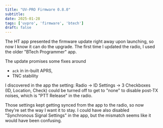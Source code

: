```yaml
---
title: "UV-PRO Firmware 0.8.0"
subtitle:
date: 2025-01-28
tags: ['uvpro', 'firmware', 'btech']
draft: false
---
```


The HT app presented the firmware update right away
upon launching,
so now I know it can do the upgrade.
The first time I updated the radio,
I used the older "BTech Programmer" app.

The update promises some fixes around
- `ack` in in-built APRS,
- TNC stability

I discovered in the app the setting:
Radio -> ID Settings -> 3 Checkboxes (ID, Location, Check)
could be turned off to get to "none" to disable post-TX noises,
which is "PTT Release" in the radio.

Those settings kept getting synced
from the app to the radio,
so now they're set the way I want it to stay.
I could have also disabled "Synchronous Signal Settings"
in the app,
but the mismatch seems
like it would have been confusing.

<!--more-->
